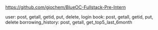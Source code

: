 https://github.com/giochem/BlueOC-Fullstack-Pre-Intern

user: post, getall, getid, put, delete, login
book: post, getall, getid, put, delete
borrowing_history: post, getall, get_top5_last_6month